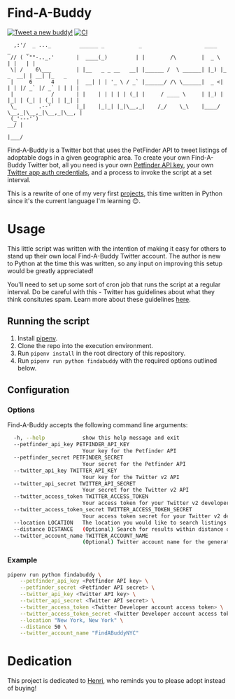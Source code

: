 Find-A-Buddy
==========

[![Tweet a new buddy!](https://github.com/kaicataldo/findabuddy/actions/workflows/tweet.yml/badge.svg)](https://github.com/kaicataldo/findabuddy/actions/workflows/tweet.yml)
[![CI](https://github.com/kaicataldo/findabuddy/actions/workflows/ci.yml/badge.svg)](https://github.com/kaicataldo/findabuddy/actions/workflows/ci.yml)

      ,:'/  _ ..._         ______ _           _                    ____            _     _
     // ( `""-.._.'       |  ____(_)         | |        /\        |  _ \          | |   | |
     \| /    6\___        | |__   _ _ __   __| |______ /  \ ______| |_) |_   _  __| | __| |_   _
     |     6      4       |  __| | | '_ \ / _` |______/ /\ \______|  _ <| | | |/ _` |/ _` | | | |
     |            /       | |    | | | | | (_| |     / ____ \     | |_) | |_| | (_| | (_| | |_| |
     \_       .--'        |_|    |_|_| |_|\__,_|    /_/    \_\    |____/ \__,_|\__,_|\__,_|\__, |
     (_'---'`)                                                                              __/ |
                                                                                           |___/


Find-A-Buddy is a Twitter bot that uses the PetFinder API to tweet listings of adoptable dogs in a given geographic area. To create your own Find-A-Buddy Twitter bot, all you need is your own [Petfinder API key](https://www.petfinder.com/developers/api-key), your own [Twitter app auth credentials](https://apps.twitter.com/), and a process to invoke the script at a set interval.

This is a rewrite of one of my very first [projects](https://github.com/kaicataldo/findabuddy-v1), this time written in Python since it's the current language I'm learning 😊.

# Usage

This little script was written with the intention of making it easy for others to stand up their own local Find-A-Buddy Twitter account. The author is new to Python at the time this was written, so any input on improving this setup would be greatly appreciated!

You'll need to set up some sort of cron job that runs the script at a regular interval. Do be careful with this - Twitter has guidelines about what they think consitutes spam. Learn more about these guidelines [here](https://dev.twitter.com/overview/terms/policy).

## Running the script

1. Install [pipenv](https://pipenv.pypa.io/en/latest/).
1. Clone the repo into the execution environment.
1. Run `pipenv install` in the root directory of this repository.
1. Run `pipenv run python findabuddy` with the required options outlined below.

## Configuration

### Options

Find-A-Buddy accepts the following command line arguments:

```sh
  -h, --help            show this help message and exit
  --petfinder_api_key PETFINDER_API_KEY
                        Your key for the Petfinder API
  --petfinder_secret PETFINDER_SECRET
                        Your secret for the Petfinder API
  --twitter_api_key TWITTER_API_KEY
                        Your key for the Twitter v2 API
  --twitter_api_secret TWITTER_API_SECRET
                        Your secret for the Twitter v2 API
  --twitter_access_token TWITTER_ACCESS_TOKEN
                        Your access token for your Twitter v2 developer account
  --twitter_access_token_secret TWITTER_ACCESS_TOKEN_SECRET
                        Your access token secret for your Twitter v2 developer account
  --location LOCATION   The location you would like to search listings for. Formats: city, state; latitude,longitude; or postal code
  --distance DISTANCE   (Optional) Search for results within distance of location (in miles). Defaults to 25.
  --twitter_account_name TWITTER_ACCOUNT_NAME
                        (Optional) Twitter account name for the generated tweet. Used to construct a URL
```

### Example

```sh
pipenv run python findabuddy \
    --petfinder_api_key <Petfinder API key> \
    --petfinder_secret <Petfinder API secret> \
    --twitter_api_key <Twitter API key> \
    --twitter_api_secret <Twitter API secret> \
    --twitter_access_token <Twitter Developer account access token> \
    --twitter_access_token_secret <Twitter Developer account access token secret> \
    --location "New York, New York" \
    --distance 50 \
    --twitter_account_name "FindABuddyNYC"
```

# Dedication

This project is dedicated to [Henri](https://www.instagram.com/henrisnuggles/), who reminds you to please adopt instead of buying!

